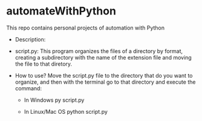 # automateWithPython
This repo contains personal projects of automation with Python

* Description:
  
- script.py: This program organizes the files of a directory by format, creating a subdirectory with the name of the extension file and moving the file to that diretory.

* How to use?
  Move the script.py file to the directory that do you want to organize, and then with the terminal go to that directory and execute the command:

  - In Windows
  py script.py

  - In Linux/Mac OS
  python script.py
